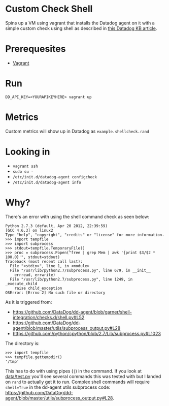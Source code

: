 # Custom Check Shell
Spins up a VM using vagrant that installs the Datadog agent on it with a simple
custom check using shell as described in [this Datadog KB
article](https://help.datadoghq.com/hc/en-us/articles/115000722623-How-can-I-gather-metrics-from-the-UNIX-shell-).

# Prerequesites
- [Vagrant](https://www.vagrantup.com/)

# Run
`DD_API_KEY=<YOURAPIKEYHERE> vagrant up`

# Metrics
Custom metrics will show up in Datadog as `example.shellcheck.rand`

# Looking in
- `vagrant ssh`
- `sudo su -`
- `/etc/init.d/datadog-agent configcheck`
- `/etc/init.d/datadog-agent info`

# Why?
There's an error with using the shell command check as seen below:
```
Python 2.7.3 (default, Apr 20 2012, 22:39:59)
[GCC 4.6.3] on linux2
Type "help", "copyright", "credits" or "license" for more information.
>>> import tempfile
>>> import subprocess
>>> stdout=tempfile.TemporaryFile()
>>> proc = subprocess.Popen("free | grep Mem | awk '{print $3/$2 * 100.0}'", stdout=stdout)
Traceback (most recent call last):
  File "<stdin>", line 1, in <module>
  File "/usr/lib/python2.7/subprocess.py", line 679, in __init__
    errread, errwrite)
  File "/usr/lib/python2.7/subprocess.py", line 1249, in _execute_child
    raise child_exception
OSError: [Errno 2] No such file or directory
```
As it is triggered from:
- https://github.com/DataDog/dd-agent/blob/garner/shell-integration/checks.d/shell.py#L52
- https://github.com/DataDog/dd-agent/blob/master/utils/subprocess_output.py#L28
- https://github.com/python/cpython/blob/2.7/Lib/subprocess.py#L1023

The directory is:
```
>>> import tempfile
>>> tempfile.gettempdir()
'/tmp'
```

This has to do with using pipes (`|`) in the command. If you look at
[data/test.py](./data/test.py) you'll see several commands this was tested with
but I landed on `rand` to actually get it to run. Complex shell commands will
require `shell=True` in the dd-agent utils subprocess code:
https://github.com/DataDog/dd-agent/blob/master/utils/subprocess_output.py#L28.
